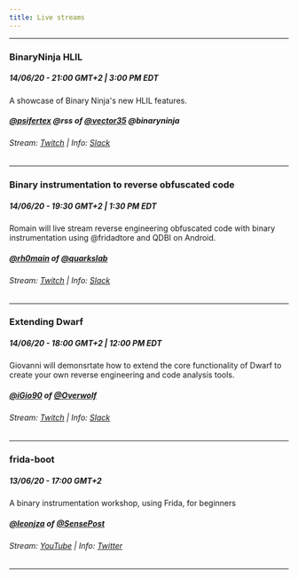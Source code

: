 ```yaml
---
title: Live streams
---
```


---

### BinaryNinja HLIL
##### 14/06/20 - 21:00 GMT+2 | 3:00 PM EDT

A showcase of Binary Ninja's new HLIL features.

##### [@psifertex](https://twitter.com/psifertex) @rss of [@vector35](https://twitter.com/vector35) @binaryninja
###### Stream: [Twitch](https://www.twitch.tv/securereturn) | Info: [Slack](https://join.slack.com/t/resecret/shared_invite/zt-4sjjl4md-_M8AB5_tic~HTbFPY9oEFg)

---

### Binary instrumentation to reverse obfuscated code
##### 14/06/20 - 19:30 GMT+2 | 1:30 PM EDT

Romain will live stream reverse engineering obfuscated code with binary instrumentation using @fridadtore and QDBI on Android.

##### [@rh0main](https://twitter.com/rh0main) of [@quarkslab](https://twitter.com/quarkslab)
###### Stream: [Twitch](https://www.twitch.tv/securereturn) | Info: [Slack](https://join.slack.com/t/resecret/shared_invite/zt-4sjjl4md-_M8AB5_tic~HTbFPY9oEFg)

---

### Extending Dwarf
##### 14/06/20 - 18:00 GMT+2 | 12:00 PM EDT

Giovanni will demonsrtate how to extend the core functionality of Dwarf to create your own reverse engineering and code analysis tools.

##### [@iGio90](https://twitter.com/iGio90) of [@Overwolf](https://twitter.com/theoverwolf)
###### Stream: [Twitch](https://www.twitch.tv/securereturn) | Info: [Slack](https://join.slack.com/t/resecret/shared_invite/zt-4sjjl4md-_M8AB5_tic~HTbFPY9oEFg)

---

### frida-boot
##### 13/06/20 - 17:00 GMT+2

A binary instrumentation workshop, using Frida, for beginners

##### [@leonjza](https://twitter.com/leonjza) of [@SensePost](https://twitter.com/sensepost)
###### Stream: [YouTube](https://www.youtube.com/watch?v=CLpW1tZCblo&feature=youtu.be) | Info: [Twitter](https://twitter.com/leonjza/status/1267505991119233025?s=20)

---
